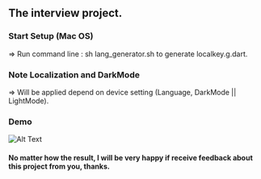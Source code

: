 ## The interview project.

### Start Setup (Mac OS)
=> Run command line : sh lang_generator.sh to generate localkey.g.dart.

### Note Localization and DarkMode
=> Will be applied depend on device setting (Language, DarkMode || LightMode).

### Demo
![Alt Text](demo.gif)

#### No matter how the result, I will be very happy if receive feedback about this project from you, thanks.
